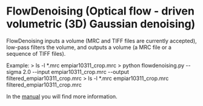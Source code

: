 # FlowDenoising (Optical flow - driven volumetric (3D) Gaussian denoising)

FlowDenoising inputs a volume (MRC and TIFF files are currently accepted), low-pass filters the volume, and outputs a volume (a MRC file or a sequence of TIFF files).

Example:
    > ls -l *.mrc
    empiar10311_crop.mrc
    > python flowdenoising.py --sigma 2.0 --input empiar10311_crop.mrc --output filtered_empiar10311_crop.mrc
    > ls -l *.mrc
    empiar10311_crop.mrc
    filtered_empiar10311_crop.mrc
    
In the [manual](https://github.com/microscopy-processing/FlowDenoising/blob/main/manual/manual.ipynb) you will find more information.
